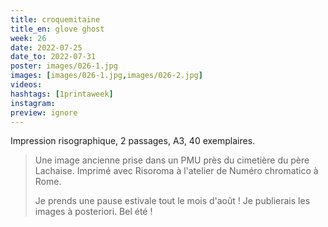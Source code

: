 ```yaml
---
title: croquemitaine
title_en: glove ghost
week: 26
date: 2022-07-25
date_to: 2022-07-31
poster: images/026-1.jpg
images: [images/026-1.jpg,images/026-2.jpg]
videos: 
hashtags: [1printaweek]
instagram: 
preview: ignore
---
```




Impression risographique, 2 passages, A3, 40 exemplaires.



> Une image ancienne prise dans un PMU près du cimetière du père Lachaise. Imprimé avec Risoroma à l'atelier de Numéro chromatico à Rome.
>
> Je prends une pause estivale tout le mois d'août ! Je publierais les images à posteriori. Bel été ! 
